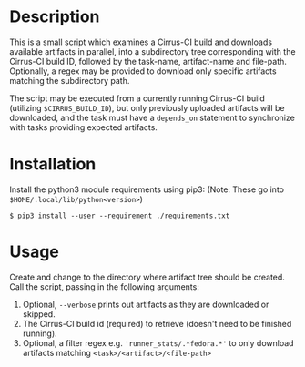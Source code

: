 # Description

This is a small script which examines a Cirrus-CI build and downloads
available artifacts in parallel, into a subdirectory tree corresponding
with the Cirrus-CI build ID, followed by the task-name, artifact-name
and file-path.  Optionally, a regex may be provided to download only
specific artifacts matching the subdirectory path.

The script may be executed from a currently running Cirrus-CI build
(utilizing `$CIRRUS_BUILD_ID`), but only previously uploaded artifacts
will be downloaded, and the task must have a `depends_on` statement
to synchronize with tasks providing expected artifacts.

# Installation

Install the python3 module requirements using pip3:
(Note: These go into `$HOME/.local/lib/python<version>`)

```
$ pip3 install --user --requirement ./requirements.txt
```

# Usage

Create and change to the directory where artifact tree should be
created.  Call the script, passing in the following arguments:

1. Optional, `--verbose` prints out artifacts as they are
   downloaded or skipped.
2. The Cirrus-CI build id (required) to retrieve (doesn't need to be
   finished running).
3. Optional, a filter regex e.g. `'runner_stats/.*fedora.*'` to
   only download artifacts matching `<task>/<artifact>/<file-path>`
